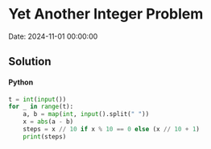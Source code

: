 # Yet Another Integer Problem

Date: 2024-11-01 00:00:00

## Solution

#### Python
```python
t = int(input())
for _ in range(t):
    a, b = map(int, input().split(" "))
    x = abs(a - b)
    steps = x // 10 if x % 10 == 0 else (x // 10 + 1)
    print(steps)
 ```